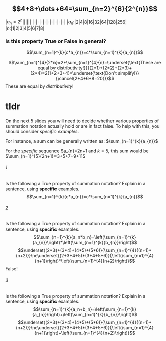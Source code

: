 ## $$4+8+\dots+64=\sum_{n=2}^{6}{2^{n}}$$
|$a_n=2^n$||||||
|-|-|-|-|-|-|-|-|-|
|$a_n$:|2|4|8|16|32|64|128|256|
|$n$:|1|2|3|4|5|6|7|8|

### Is this property True or False in general?
$$\sum_{n=1}^{k}{c*a_{n}}=c*\sum_{n=1}^{k}{a_{n}}$$


$$\sum_{n=1}^{4}{2*n}=2*\sum_{n=1}^{4}{n}=\underset{\text{These are equal by distributivity!}}{(2*1)+(2*2)+(2*3)+(2*4)=2(1+2+3+4)=\underset{\text{Don't simplify!}}{\cancel{2+4+6+8=20}}}$$
These are equal by _distributivity_!





# tldr
On the next 5 slides you will need to decide whether various properties of summation notation actually hold or are in fact false. To help with this, you should consider *specific examples*.

For instance, a sum can be generally written as: $\sum_{n=1}^{k}{a_{n}}$

For the *specific* sequence $a_{n}=2n+1 and $k=5$, this sum would be $\sum_{n=1}^{5}{2n+1}=3+5+7+9+11$

###### 1
Is the following a True property of summation notation? Explain in a sentence, using **specific** examples.
$$\sum_{n=1}^{k}{c*a_{n}}=c*\sum_{n=1}^{k}{a_{n}}$$
###### 2
Is the following a True property of summation notation? Explain in a sentence, using **specific** examples.
$$\sum_{n=1}^{k}{a_n*b_n}=\left(\sum_{n=1}^{k}{a_{n}}\right)*\left(\sum_{n=1}^{k}{b_{n}}\right)$$
$$\underset{(2*3)+(3*4)+(4*5)+(5*6)}{\sum_{n=1}^{4}{(n+1)*(n+2)}}\ne\underset{(2+3+4+5)*(3+4+5+6)}{\left(\sum_{n=1}^{4}{n+1}\right)*\left(\sum_{n=1}^{4}{n+2}\right)}$$
False!

###### 3
Is the following a True property of summation notation? Explain in a sentence, using **specific** examples.
$$\sum_{n=1}^{k}{a_n+b_n}=\left(\sum_{n=1}^{k}{a_{n}}\right)+\left(\sum_{n=1}^{k}{b_{n}}\right)$$
$$\underset{(2*3)+(3*4)+(4*5)+(5*6)}{\sum_{n=1}^{4}{(n+1)*(n+2)}}\ne\underset{(2+3+4+5)*(3+4+5+6)}{\left(\sum_{n=1}^{4}{n+1}\right)+\left(\sum_{n=1}^{4}{n+2}\right)}$$